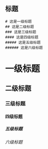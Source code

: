 ## 标题
```
# 这是一级标题
## 这是二级标题
### 这是三级标题
#### 这是四级标题
##### 这是五级标题
###### 这是六级标题
```
# 一级标题
## 二级标题
### 三级标题
#### 四级标题
##### 五级标题
###### 六级标题
